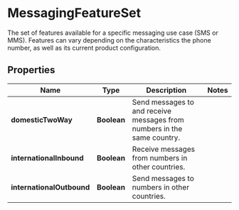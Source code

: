 

# MessagingFeatureSet

The set of features available for a specific messaging use case (SMS or MMS). Features can vary depending on the characteristics the phone number, as well as its current product configuration. 

## Properties

Name | Type | Description | Notes
------------ | ------------- | ------------- | -------------
**domesticTwoWay** | **Boolean** | Send messages to and receive messages from numbers in the same country. | 
**internationalInbound** | **Boolean** | Receive messages from numbers in other countries. | 
**internationalOutbound** | **Boolean** | Send messages to numbers in other countries. | 



